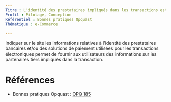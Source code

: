 ```yaml
---
Titre : L'identité des prestataires impliqués dans les transactions est précisée.
Profil : Pilotage, Conception
Référentiel : Bonnes pratiques Opquast
Thématique : e-Commerce

---
```

Indiquer sur le site les informations relatives à l'identité des prestataires bancaires et/ou des solutions de paiement utilisées pour les transactions électroniques permet de fournir aux utilisateurs des informations sur les partenaires tiers impliqués dans la transaction.

# Références

* Bonnes pratiques Opquast : [OPQ 185](https://checklists.opquast.com/fr/qualiteweb/lidentite-des-prestataires-impliques-dans-les-transactions-est-precisee)
